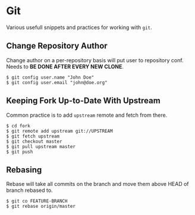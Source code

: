 Git
===
Various usefull snippets and practices for working with ``git``.


Change Repository Author
------------------------
Change author on a per-repository basis will put user to repository conf. Needs
to **BE DONE AFTER EVERY NEW CLONE**.

    $ git config user.name "John Doe"
    $ git config user.email "john@doe.org"


Keeping Fork Up-to-Date With Upstream
-------------------------------------
Common practice is to add `upstream` remote and fetch from there.

    $ cd fork
    $ git remote add upstream git://UPSTREAM
    $ git fetch upstream
    $ git checkout master
    $ git pull upstream master
    $ git push


Rebasing
--------
Rebase will take all commits on the branch and move them above HEAD of branch
rebased to.

    $ git co FEATURE-BRANCH
    $ git rebase origin/master
